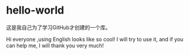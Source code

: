 # hello-world
这是我自己为了学习GitHub才创建的一个库。

Hi everyone ,using English looks like so cool! I will try to use it, and if you can help me, I will thank you very much!
